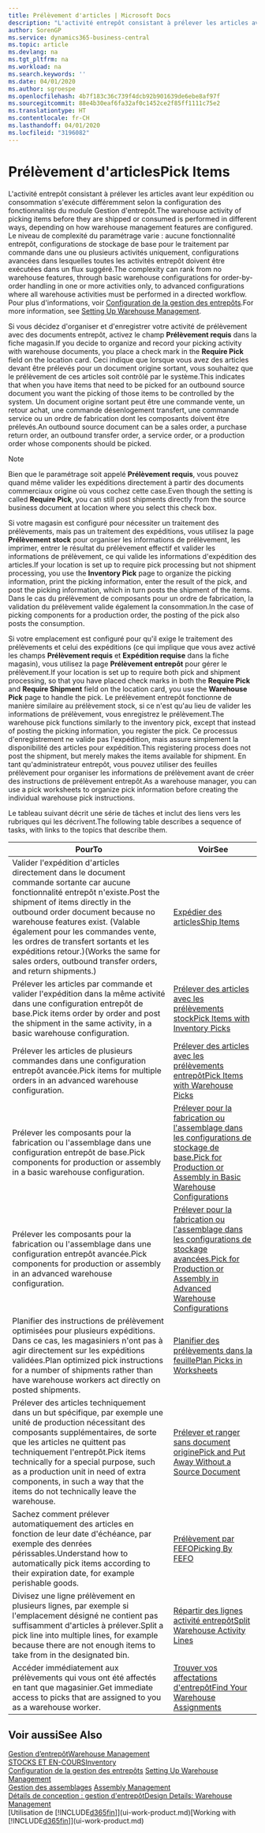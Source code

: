 ```yaml
---
title: Prélèvement d'articles | Microsoft Docs
description: "L'activité entrepôt consistant à prélever les articles avant leur expédition ou consommation s'exécute différemment selon la configuration des fonctionnalités du module Gestion d'entrepôt. Le niveau de complexité du [paramétrage](../configure-warehouse-processes.md) varie : aucune fonctionnalité entrepôt, configurations de stockage de base pour le traitement par commande dans une ou plusieurs activités uniquement, configurations avancées dans lesquelles toutes les activités entrepôt doivent être exécutées dans un flux suggéré."
author: SorenGP
ms.service: dynamics365-business-central
ms.topic: article
ms.devlang: na
ms.tgt_pltfrm: na
ms.workload: na
ms.search.keywords: ''
ms.date: 04/01/2020
ms.author: sgroespe
ms.openlocfilehash: 4b7f183c36c739f4dcb92b901639de6ebe8af97f
ms.sourcegitcommit: 88e4b30eaf6fa32af0c1452ce2f85ff1111c75e2
ms.translationtype: HT
ms.contentlocale: fr-CH
ms.lasthandoff: 04/01/2020
ms.locfileid: "3196082"
---
```

# <a name="pick-items"></a><span data-ttu-id="70090-104">Prélèvement d'articles</span><span class="sxs-lookup"><span data-stu-id="70090-104">Pick Items</span></span>
<span data-ttu-id="70090-105">L'activité entrepôt consistant à prélever les articles avant leur expédition ou consommation s'exécute différemment selon la configuration des fonctionnalités du module Gestion d'entrepôt.</span><span class="sxs-lookup"><span data-stu-id="70090-105">The warehouse activity of picking items before they are shipped or consumed is performed in different ways, depending on how warehouse management features are configured.</span></span> <span data-ttu-id="70090-106">Le niveau de complexité du paramétrage varie : aucune fonctionnalité entrepôt, configurations de stockage de base pour le traitement par commande dans une ou plusieurs activités uniquement, configurations avancées dans lesquelles toutes les activités entrepôt doivent être exécutées dans un flux suggéré.</span><span class="sxs-lookup"><span data-stu-id="70090-106">The complexity can rank from no warehouse features, through basic warehouse configurations for order-by-order handling in one or more activities only, to advanced configurations where all warehouse activities must be performed in a directed workflow.</span></span> <span data-ttu-id="70090-107">Pour plus d'informations, voir [Configuration de la gestion des entrepôts](warehouse-setup-warehouse.md).</span><span class="sxs-lookup"><span data-stu-id="70090-107">For more information, see [Setting Up Warehouse Management](warehouse-setup-warehouse.md).</span></span>

<span data-ttu-id="70090-108">Si vous décidez d'organiser et d'enregistrer votre activité de prélèvement avec des documents entrepôt, activez le champ **Prélèvement requis** dans la fiche magasin.</span><span class="sxs-lookup"><span data-stu-id="70090-108">If you decide to organize and record your picking activity with warehouse documents, you place a check mark in the **Require Pick** field on the location card.</span></span> <span data-ttu-id="70090-109">Ceci indique que lorsque vous avez des articles devant être prélevés pour un document origine sortant, vous souhaitez que le prélèvement de ces articles soit contrôlé par le système.</span><span class="sxs-lookup"><span data-stu-id="70090-109">This indicates that when you have items that need to be picked for an outbound source document you want the picking of those items to be controlled by the system.</span></span> <span data-ttu-id="70090-110">Un document origine sortant peut être une commande vente, un retour achat, une commande désenlogement transfert, une commande service ou un ordre de fabrication dont les composants doivent être prélevés.</span><span class="sxs-lookup"><span data-stu-id="70090-110">An outbound source document can be a sales order, a purchase return order, an outbound transfer order, a service order, or a production order whose components should be picked.</span></span>

> [!NOTE]
> <span data-ttu-id="70090-111">Bien que le paramétrage soit appelé **Prélèvement requis**, vous pouvez quand même valider les expéditions directement à partir des documents commerciaux origine où vous cochez cette case.</span><span class="sxs-lookup"><span data-stu-id="70090-111">Even though the setting is called **Require Pick**, you can still post shipments directly from the source business document at location where you select this check box.</span></span>

<span data-ttu-id="70090-112">Si votre magasin est configuré pour nécessiter un traitement des prélèvements, mais pas un traitement des expéditions, vous utilisez la page **Prélèvement stock** pour organiser les informations de prélèvement, les imprimer, entrer le résultat du prélèvement effectif et valider les informations de prélèvement, ce qui valide les informations d'expédition des articles.</span><span class="sxs-lookup"><span data-stu-id="70090-112">If your location is set up to require pick processing but not shipment processing, you use the **Inventory Pick** page to organize the picking information, print the picking information, enter the result of the pick, and post the picking information, which in turn posts the shipment of the items.</span></span> <span data-ttu-id="70090-113">Dans le cas du prélèvement de composants pour un ordre de fabrication, la validation du prélèvement valide également la consommation.</span><span class="sxs-lookup"><span data-stu-id="70090-113">In the case of picking components for a production order, the posting of the pick also posts the consumption.</span></span>

<span data-ttu-id="70090-114">Si votre emplacement est configuré pour qu'il exige le traitement des prélèvements et celui des expéditions (ce qui implique que vous avez activé les champs **Prélèvement requis** et **Expédition requise** dans la fiche magasin), vous utilisez la page **Prélèvement entrepôt** pour gérer le prélèvement.</span><span class="sxs-lookup"><span data-stu-id="70090-114">If your location is set up to require both pick and shipment processing, so that you have placed check marks in both the **Require Pick** and **Require Shipment** field on the location card, you use the **Warehouse Pick** page to handle the pick.</span></span> <span data-ttu-id="70090-115">Le prélèvement entrepôt fonctionne de manière similaire au prélèvement stock, si ce n'est qu'au lieu de valider les informations de prélèvement, vous enregistrez le prélèvement.</span><span class="sxs-lookup"><span data-stu-id="70090-115">The warehouse pick functions similarly to the inventory pick, except that instead of posting the picking information, you register the pick.</span></span> <span data-ttu-id="70090-116">Ce processus d'enregistrement ne valide pas l'expédition, mais assure simplement la disponibilité des articles pour expédition.</span><span class="sxs-lookup"><span data-stu-id="70090-116">This registering process does not post the shipment, but merely makes the items available for shipment.</span></span> <span data-ttu-id="70090-117">En tant qu'administrateur entrepôt, vous pouvez utiliser des feuilles prélèvement pour organiser les informations de prélèvement avant de créer des instructions de prélèvement entrepôt.</span><span class="sxs-lookup"><span data-stu-id="70090-117">As a warehouse manager, you can use a pick worksheets to organize pick information before creating the individual warehouse pick instructions.</span></span>

<span data-ttu-id="70090-118">Le tableau suivant décrit une série de tâches et inclut des liens vers les rubriques qui les décrivent.</span><span class="sxs-lookup"><span data-stu-id="70090-118">The following table describes a sequence of tasks, with links to the topics that describe them.</span></span>   

|<span data-ttu-id="70090-119">**Pour**</span><span class="sxs-lookup"><span data-stu-id="70090-119">**To**</span></span>|<span data-ttu-id="70090-120">**Voir**</span><span class="sxs-lookup"><span data-stu-id="70090-120">**See**</span></span>|
|------------|-------------|  
|<span data-ttu-id="70090-121">Valider l'expédition d'articles directement dans le document commande sortante car aucune fonctionnalité entrepôt n'existe.</span><span class="sxs-lookup"><span data-stu-id="70090-121">Post the shipment of items directly in the outbound order document because no warehouse features exist.</span></span> <span data-ttu-id="70090-122">(Valable également pour les commandes vente, les ordres de transfert sortants et les expéditions retour.)</span><span class="sxs-lookup"><span data-stu-id="70090-122">(Works the same for sales orders, outbound transfer orders, and return shipments.)</span></span>|[<span data-ttu-id="70090-123">Expédier des articles</span><span class="sxs-lookup"><span data-stu-id="70090-123">Ship Items</span></span>](warehouse-how-ship-items.md)|  
|<span data-ttu-id="70090-124">Prélever les articles par commande et valider l'expédition dans la même activité dans une configuration entrepôt de base.</span><span class="sxs-lookup"><span data-stu-id="70090-124">Pick items order by order and post the shipment in the same activity, in a basic warehouse configuration.</span></span>|[<span data-ttu-id="70090-125">Prélever des articles avec les prélèvements stock</span><span class="sxs-lookup"><span data-stu-id="70090-125">Pick Items with Inventory Picks</span></span>](warehouse-how-to-pick-items-with-inventory-picks.md)|
|<span data-ttu-id="70090-126">Prélever les articles de plusieurs commandes dans une configuration entrepôt avancée.</span><span class="sxs-lookup"><span data-stu-id="70090-126">Pick items for multiple orders in an advanced warehouse configuration.</span></span>|[<span data-ttu-id="70090-127">Prélever des articles avec les prélèvements entrepôt</span><span class="sxs-lookup"><span data-stu-id="70090-127">Pick Items with Warehouse Picks</span></span>](warehouse-how-to-pick-items-for-warehouse-shipment.md)|  
|<span data-ttu-id="70090-128">Prélever les composants pour la fabrication ou l'assemblage dans une configuration entrepôt de base.</span><span class="sxs-lookup"><span data-stu-id="70090-128">Pick components for production or assembly in a basic warehouse configuration.</span></span>|[<span data-ttu-id="70090-129">Prélever pour la fabrication ou l'assemblage dans les configurations de stockage de base.</span><span class="sxs-lookup"><span data-stu-id="70090-129">Pick for Production or Assembly in Basic Warehouse Configurations</span></span>](warehouse-how-to-pick-for-production.md)|
|<span data-ttu-id="70090-130">Prélever les composants pour la fabrication ou l'assemblage dans une configuration entrepôt avancée.</span><span class="sxs-lookup"><span data-stu-id="70090-130">Pick components for production or assembly in an advanced warehouse configuration.</span></span>|[<span data-ttu-id="70090-131">Prélever pour la fabrication ou l'assemblage dans les configurations de stockage avancées.</span><span class="sxs-lookup"><span data-stu-id="70090-131">Pick for Production or Assembly in Advanced Warehouse Configurations</span></span>](warehouse-how-to-pick-for-internal-operations-in-advanced-warehousing.md)|  
|<span data-ttu-id="70090-132">Planifier des instructions de prélèvement optimisées pour plusieurs expéditions. Dans ce cas, les magasiniers n'ont pas à agir directement sur les expéditions validées.</span><span class="sxs-lookup"><span data-stu-id="70090-132">Plan optimized pick instructions for a number of shipments rather than have warehouse workers act directly on posted shipments.</span></span>|[<span data-ttu-id="70090-133">Planifier des prélèvements dans la feuille</span><span class="sxs-lookup"><span data-stu-id="70090-133">Plan Picks in Worksheets</span></span>](warehouse-how-to-plan-picks-in-worksheets.md)|  
|<span data-ttu-id="70090-134">Prélever des articles techniquement dans un but spécifique, par exemple une unité de production nécessitant des composants supplémentaires, de sorte que les articles ne quittent pas techniquement l'entrepôt.</span><span class="sxs-lookup"><span data-stu-id="70090-134">Pick items technically for a special purpose, such as a production unit in need of extra components, in such a way that the items do not technically leave the warehouse.</span></span>|[<span data-ttu-id="70090-135">Prélever et ranger sans document origine</span><span class="sxs-lookup"><span data-stu-id="70090-135">Pick and Put Away Without a Source Document</span></span>](warehouse-how-to-create-put-aways-from-internal-put-aways.md)|
|<span data-ttu-id="70090-136">Sachez comment prélever automatiquement des articles en fonction de leur date d'échéance, par exemple des denrées périssables.</span><span class="sxs-lookup"><span data-stu-id="70090-136">Understand how to automatically pick items according to their expiration date, for example perishable goods.</span></span>|[<span data-ttu-id="70090-137">Prélèvement par FEFO</span><span class="sxs-lookup"><span data-stu-id="70090-137">Picking By FEFO</span></span>](warehouse-picking-by-fefo.md)|
|<span data-ttu-id="70090-138">Divisez une ligne prélèvement en plusieurs lignes, par exemple si l'emplacement désigné ne contient pas suffisamment d'articles à prélever.</span><span class="sxs-lookup"><span data-stu-id="70090-138">Split a pick line into multiple lines, for example because there are not enough items to take from in the designated bin.</span></span>|[<span data-ttu-id="70090-139">Répartir des lignes activité entrepôt</span><span class="sxs-lookup"><span data-stu-id="70090-139">Split Warehouse Activity Lines</span></span>](warehouse-how-to-split-warehouse-activity-lines.md)|
|<span data-ttu-id="70090-140">Accéder immédiatement aux prélèvements qui vous ont été affectés en tant que magasinier.</span><span class="sxs-lookup"><span data-stu-id="70090-140">Get immediate access to picks that are assigned to you as a warehouse worker.</span></span>|[<span data-ttu-id="70090-141">Trouver vos affectations d'entrepôt</span><span class="sxs-lookup"><span data-stu-id="70090-141">Find Your Warehouse Assignments</span></span>](warehouse-how-to-find-your-warehouse-assignments.md)|  

## <a name="see-also"></a><span data-ttu-id="70090-142">Voir aussi</span><span class="sxs-lookup"><span data-stu-id="70090-142">See Also</span></span>  
[<span data-ttu-id="70090-143">Gestion d’entrepôt</span><span class="sxs-lookup"><span data-stu-id="70090-143">Warehouse Management</span></span>](warehouse-manage-warehouse.md)  
[<span data-ttu-id="70090-144">STOCKS ET EN-COURS</span><span class="sxs-lookup"><span data-stu-id="70090-144">Inventory</span></span>](inventory-manage-inventory.md)  
<span data-ttu-id="70090-145">[Configuration de la gestion des entrepôts](warehouse-setup-warehouse.md)   </span><span class="sxs-lookup"><span data-stu-id="70090-145">[Setting Up Warehouse Management](warehouse-setup-warehouse.md)   </span></span>  
<span data-ttu-id="70090-146">[Gestion des assemblages](assembly-assemble-items.md)  </span><span class="sxs-lookup"><span data-stu-id="70090-146">[Assembly Management](assembly-assemble-items.md)  </span></span>  
[<span data-ttu-id="70090-147">Détails de conception : gestion d'entrepôt</span><span class="sxs-lookup"><span data-stu-id="70090-147">Design Details: Warehouse Management</span></span>](design-details-warehouse-management.md)  
<span data-ttu-id="70090-148">[Utilisation de [!INCLUDE[d365fin](includes/d365fin_md.md)]](ui-work-product.md)</span><span class="sxs-lookup"><span data-stu-id="70090-148">[Working with [!INCLUDE[d365fin](includes/d365fin_md.md)]](ui-work-product.md)</span></span>
